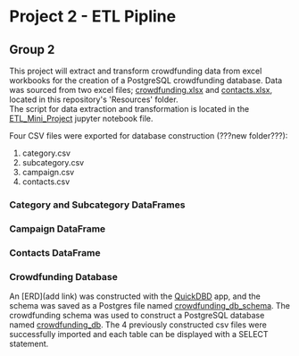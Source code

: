 # Project 2 - ETL Pipline
## Group 2

This project will extract and transform crowdfunding data from excel workbooks for the creation of a PostgreSQL crowdfunding database.
Data was sourced from two excel files; [crowdfunding.xlsx](Resources/crowdfunding.xlsx) and [contacts.xlsx](Resources/contacts.xlsx), located in this repository's 'Resources' folder.  
The script for data extraction and transformation is located in the [ETL_Mini_Project](ETL_Mini_Project_AAfolabi_MKhan_EMaksimova_SLaBelle.ipynb) jupyter notebook file. 

Four CSV files were exported for database construction (???new folder???):
1. category.csv
2. subcategory.csv
3. campaign.csv
4. contacts.csv

### Category and Subcategory DataFrames

### Campaign DataFrame

### Contacts DataFrame

### Crowdfunding Database
An [ERD](add link) was constructed with the [QuickDBD](https://www.quickdatabasediagrams.com/) app, and the schema was saved as a Postgres file named [crowdfunding_db_schema](crowdfunding_db_schema.sql).
The crowdfunding schema was used to construct a PostgreSQL database named [crowdfunding_db](crowdfunding_db.sql).  The 4 previously constructed csv files were successfully imported and each table can be displayed with a SELECT statement.

